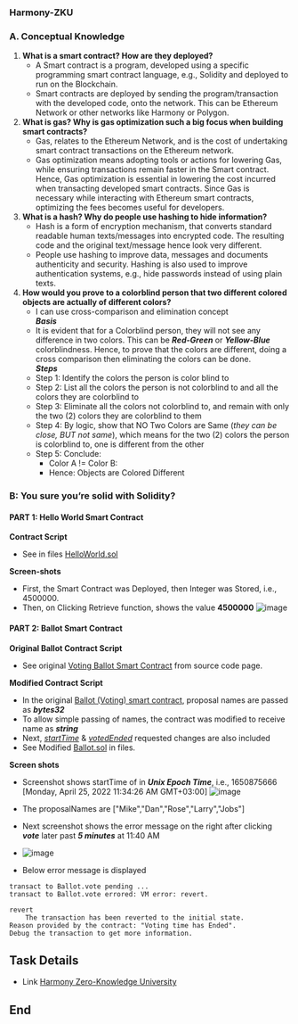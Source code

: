 ### Harmony-ZKU
### A. Conceptual Knowledge
1. **What is a smart contract? How are they deployed?**
   - A Smart contract is a program, developed using a specific programming smart contract language, e.g., Solidity and deployed to run on the Blockchain.
   - Smart contracts are deployed by sending the program/transaction with the developed code, onto the network. This can be Ethereum Network or other networks like Harmony or Polygon.    
2. **What is gas? Why is gas optimization such a big focus when building smart contracts?**
   - Gas, relates to the Ethereum Network, and is the cost of undertaking smart contract transactions on the Ethereum network.
   - Gas optimization means adopting tools or actions for lowering Gas, while ensuring transactions remain faster in the Smart contract. Hence, Gas optimization is essential in lowering the cost incurred when transacting developed smart contracts. Since Gas is necessary while interacting with Ethereum smart contracts, optimizing the fees becomes useful for developers.
3. **What is a hash? Why do people use hashing to hide information?**
   - Hash is a form of encryption mechanism, that converts standard readable human texts/messages into encrypted code. The resulting code and the original text/message hence look very different.
   - People use hashing to improve data, messages and documents authenticity and security. Hashing is also used to improve authentication systems, e.g., hide passwords instead of using plain texts.
4. **How would you prove to a colorblind person that two different colored objects are actually of different colors?**
   - I can use cross-comparison and elimination concept   
   ***Basis***
   - It is evident that for a Colorblind person, they will not see any difference in two colors. This can be ***Red-Green*** or ***Yellow-Blue*** colorblindness. Hence, to prove that the colors are different, doing a cross comparison then eliminating the colors can be done.  
  ***Steps***
   - Step 1: Identify the colors the person is color blind to
   - Step 2: List all the colors the person is not colorblind to and all the colors they are colorblind to
   - Step 3: Eliminate all the colors not colorblind to, and remain with only the two (2) colors they are colorblind to them
   - Step 4: By logic, show that NO Two Colors are Same (*they can be close, BUT not same*), which means for the two (2) colors the person is colorblind to, one is different from the other
   - Step 5: Conclude: 
       - Color A != Color B:
       - Hence: Objects are Colored Different

### B: You sure you’re solid with Solidity?
#### PART 1: Hello World Smart Contract
**Contract Script**
- See in files [HelloWorld.sol](https://github.com/danny-votez/Harmony-ZKU/blob/main/HelloWorld.sol)


**Screen-shots**
- First, the Smart Contract was Deployed, then Integer was Stored, i.e., 4500000.
- Then, on Clicking Retrieve function, shows the value **4500000**
![image](https://user-images.githubusercontent.com/77758884/164218116-9e157d2a-956f-4fda-8e4c-5a7241fde5a9.png)

#### PART 2: Ballot Smart Contract
**Original Ballot Contract Script**
- See original [Voting Ballot Smart Contract](https://docs.soliditylang.org/en/v0.4.24/solidity-by-example.html) from source code page.

**Modified Contract Script**
- In the original [Ballot (Voting) smart contract](https://docs.soliditylang.org/en/v0.4.24/solidity-by-example.html), proposal names are passed as ***bytes32***
- To allow simple passing of names, the contract was modified to receive name as ***string***
- Next, [*startTime*]() & [*votedEnded*]() requested changes are also included
- See Modified [Ballot.sol](https://github.com/danny-votez/Harmony-ZKU/blob/main/Ballot.sol) in files.

**Screen shots**
- Screenshot shows startTime of in ***Unix Epoch Time***, i.e., 1650875666 [Monday, April 25, 2022 11:34:26 AM GMT+03:00]
![image](https://user-images.githubusercontent.com/77758884/165052235-03fef919-5627-4ba8-b233-65678c59ac44.png)
- The proposalNames are ["Mike","Dan","Rose","Larry","Jobs"]

- Next screenshot shows the error message on the right after clicking ***vote*** later past ***5 minutes*** at 11:40 AM
- ![image](https://user-images.githubusercontent.com/77758884/165052995-0628d98d-8f43-4ebc-af68-0df15a584f67.png)

- Below error message is displayed
```solidity
transact to Ballot.vote pending ... 
transact to Ballot.vote errored: VM error: revert.

revert
	The transaction has been reverted to the initial state.
Reason provided by the contract: "Voting time has Ended".
Debug the transaction to get more information.
```
## Task Details 
- Link [Harmony Zero-Knowledge University](https://www.harmonyzku.one/)

## End
